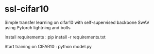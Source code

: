 # ssl-cifar10
Simple transfer learning on cifar10 with self-supervised backbone SwAV using Pytorch lightning and bolts

Install requirements :
pip install -r requirements.txt

Start training on CIFAR10 :
python model.py
